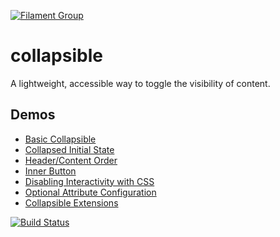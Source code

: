 [![Filament Group](http://filamentgroup.com/images/fg-logo-positive-sm-crop.png) ](http://www.filamentgroup.com/)


# collapsible

A lightweight, accessible way to toggle the visibility of content.


## Demos

<ul class="docs">
			<li><a href="https://fg-collapsible.netlify.app/demo/index.html#basic">Basic Collapsible</a></li>
			<li><a href="https://fg-collapsible.netlify.app/demo/index.html#initial-state">Collapsed Initial State</a></li>
			<li><a href="https://fg-collapsible.netlify.app/demo/index.html#order">Header/Content Order</a></li>
			<li><a href="https://fg-collapsible.netlify.app/demo/index.html#inner-button">Inner Button</a></li>
			<li><a href="https://fg-collapsible.netlify.app/demo/index.html#interactivity">Disabling Interactivity with CSS</a></li>
			<li><a href="https://fg-collapsible.netlify.app/demo/index.html#attributes">Optional Attribute Configuration</a></li>
			<li><a href="https://fg-collapsible.netlify.app/demo/index.html#extensions">Collapsible Extensions</a></li>
		</ul>



[![Build Status](https://travis-ci.org/filamentgroup/dialog.svg)](https://travis-ci.org/filamentgroup/dialog)
